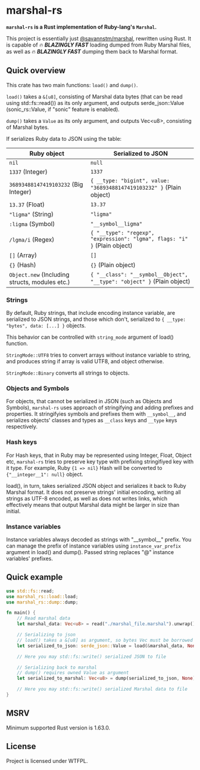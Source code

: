 # marshal-rs

**`marshal-rs` is a Rust implementation of Ruby-lang's `Marshal`.**

This project is essentially just [@savannstm/marshal](https://github.com/savannstm/marshal), rewritten using Rust.
It is capable of :fire: **_BLAZINGLY FAST_** loading dumped from Ruby Marshal files, as well as :fire: **_BLAZINGLY FAST_** dumping them back to Marshal format.

## Quick overview

This crate has two main functions: `load()` and `dump()`.

`load()` takes a `&[u8]`, consisting of Marshal data bytes (that can be read using std::fs::read()) as its only argument, and outputs serde_json::Value (sonic_rs::Value, if "sonic" feature is enabled).

`dump()` takes a `Value` as its only argument, and outputs Vec\<u8\>, consisting of Marshal bytes.

If serializes Ruby data to JSON using the table:

| Ruby object                                    | Serialized to JSON                                                        |
| ---------------------------------------------- | ------------------------------------------------------------------------- |
| `nil`                                          | `null`                                                                    |
| `1337` (Integer)                               | `1337`                                                                    |
| `36893488147419103232` (Big Integer)           | `{ __type: "bigint", value: "36893488147419103232" }` (Plain object)      |
| `13.37` (Float)                                | `13.37`                                                                   |
| `"ligma"` (String)                             | `"ligma"`                                                                 |
| `:ligma` (Symbol)                              | `"__symbol__ligma"`                                                       |
| `/lgma/i` (Regex)                              | `{ "__type": "regexp", "expression": "lgma", flags: "i" }` (Plain object) |
| `[]` (Array)                                   | `[]`                                                                      |
| `{}` (Hash)                                    | `{}` (Plain object)                                                       |
| `Object.new` (Including structs, modules etc.) | `{ "__class": "__symbol__Object", "__type": "object" }` (Plain object)    |

### Strings

By default, Ruby strings, that include encoding instance variable, are serialized to JSON strings, and those which don't, serialized to `{ __type: "bytes", data: [...] }` objects.

This behavior can be controlled with `string_mode` argument of load() function.

`StringMode::UTF8` tries to convert arrays without instance variable to string, and produces string if array is valid UTF8, and object otherwise.

`StringMode::Binary` converts all strings to objects.

### Objects and Symbols

For objects, that cannot be serialized in JSON (such as Objects and Symbols), `marshal-rs` uses approach of stringifying and adding prefixes and properties. It stringifyies symbols and prefixes them with `__symbol__`, and serializes objects' classes and types as `__class` keys and `__type` keys respectively.

### Hash keys

For Hash keys, that in Ruby may be represented using Integer, Float, Object etc, `marshal-rs` tries to preserve key type with prefixing stringifiyed key with it type. For example, Ruby `{1 => nil}` Hash will be converted to `{"__integer__1": null}` object.

load(), in turn, takes serialized JSON object and serializes it back to Ruby Marshal format. It does not preserve strings' initial encoding, writing all strings as UTF-8 encoded, as well as does not writes links, which effectively means that output Marshal data might be larger in size than initial.

### Instance variables

Instance variables always decoded as strings with "\_\_symbol\_\_" prefix.
You can manage the prefix of instance variables using `instance_var_prefix` argument in load() and dump(). Passed string replaces "@" instance variables' prefixes.

## Quick example

```rust
use std::fs::read;
use marshal_rs::load::load;
use marshal_rs::dump::dump;

fn main() {
    // Read marshal data
    let marshal_data: Vec<u8> = read("./marshal_file.marshal").unwrap();

    // Serializing to json
    // load() takes a &[u8] as argument, so bytes Vec must be borrowed
    let serialized_to_json: serde_json::Value = load(&marshal_data, None, None);

    // Here you may std::fs::write() serialized JSON to file

    // Serializing back to marshal
    // dump() requires owned Value as argument
    let serialized_to_marshal: Vec<u8> = dump(serialized_to_json, None);

    // Here you may std::fs::write() serialized Marshal data to file
}
```

## MSRV

Minimum supported Rust version is 1.63.0.

## License

Project is licensed under WTFPL.

